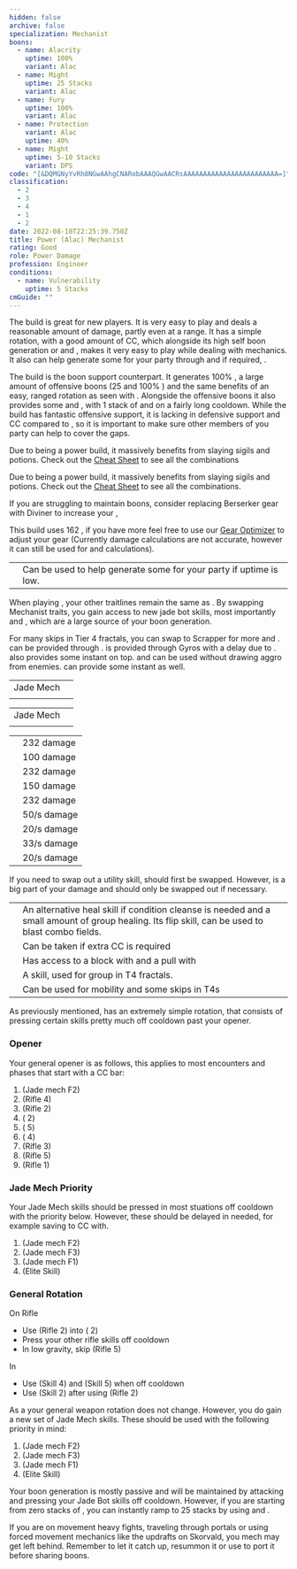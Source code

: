 ```yaml
---
hidden: false
archive: false
specialization: Mechanist
boons:
  - name: Alacrity
    uptime: 100%
    variant: Alac
  - name: Might
    uptime: 25 Stacks
    variant: Alac
  - name: Fury
    uptime: 100%
    variant: Alac
  - name: Protection
    variant: Alac
    uptime: 40%
  - name: Might
    uptime: 5-10 Stacks
    variant: DPS
code: "[&DQMGNyYvRh8NGwAAhgCNARobAAAQGwAACRsAAAAAAAAAAAAAAAAAAAAAAAA=]"
classification:
  - 2
  - 3
  - 4
  - 1
  - 2
date: 2022-08-10T22:25:39.750Z
title: Power (Alac) Mechanist
rating: Good
role: Power Damage
profession: Engineer
conditions:
  - name: Vulnerability
    uptime: 5 Stacks
cmGuide: ""
---
```


The <Specialization name="Mechanist" text="Power Mechanist"/> build is great for new players. It is very easy to play and deals a reasonable amount of damage, partly even at a range. It has a simple rotation, with a good amount of CC, which alongside its high self boon generation or <Boon name="Fury"/> and <Boon name="Quickness"/>, makes it very easy to play while dealing with mechanics. It also can help generate some <Boon name="Might"/> for your party through <Skill name="Blunderbuss"/> and if required, <Trait name="Pinpoint Distribution"/>.

The <Specialization name="Mechanist" text="Power Alacrity Mechanist"/> build is the boon support counterpart. It generates 100% <Boon name="Alacrity"/>, a large amount of offensive boons (25 <Boon name="Might"/> and 100% <Boon name="Fury"/>) and the same benefits of an easy, ranged rotation as seen with <Specialization name="Mechanist" text="Power Mechanist"/>. Alongside the offensive boons it also provides some <Boon name="Protection"/> and <Effect name="Barrier"/>, with 1 stack of <Boon name="Stability"/> and <Boon name="Aegis"/> on a fairly long cooldown. While the build has fantastic offensive support, it is lacking in defensive support and CC compared to <BuildLink build="Power Alac Renegade" specialization="Renegade"/>, so it is important to make sure other members of you party can help to cover the gaps.

<Divider text="Equipment"/>

<CharacterWithAr> 
<Character title="Power Mechanist" gear={{
  "profession": "Engineer",
  "weight": "Medium",
  "gear": [
    "Berserker",
    "Berserker",
    "Berserker",
    "Berserker",
    "Berserker",
    "Berserker",
    "Berserker",
    "Berserker",
    "Berserker",
    "Berserker",
    "Berserker",
    "Berserker",
    "Berserker"
  ],
  "attributes": {
    "Health": 20702,
    "Armor": 2361,
    "Power": 3631,
    "Precision": 1960,
    "Toughness": 1243,
    "Vitality": 1478,
    "Ferocity": 1405,
    "Condition Damage": 750,
    "Expertise": 0,
    "Concentration": 243,
    "Healing Power": 0,
    "Agony Resistance": 162,
    "Condition Duration": 0,
    "Boon Duration": 0.162,
    "Critical Chance": 1.0571428571428572,
    "Critical Damage": 2.4366666666666665,
    "Power Coefficient": 1,
    "Power2 Coefficient": 0,
    "Burning Coefficient": 0,
    "Bleeding Coefficient": 0,
    "Poison Coefficient": 0,
    "Torment Coefficient": 0,
    "Confusion Coefficient": 0,
    "Flat DPS": 0,
    "Bleeding Duration": 0.33,
    "Siphon Base Coefficient": 0,
    "Effective Power": 27461.382436855445,
    "Power DPS": 10.574271250233132,
    "Power2 DPS": 0,
    "Siphon DPS": 0,
    "Bleeding Damage": 96.3125,
    "Bleeding Stacks": 0,
    "Bleeding DPS": 0,
    "Burning Damage": 355.421875,
    "Burning Stacks": 0,
    "Burning DPS": 0,
    "Confusion Damage": 118.665625,
    "Confusion Stacks": 0,
    "Confusion DPS": 0,
    "Poison Damage": 112.84375,
    "Poison Stacks": 0,
    "Poison DPS": 0,
    "Torment Damage": 142.74375,
    "Torment Stacks": 0,
    "Torment DPS": 0,
    "Damage": 10.574271250233132,
    "Effective Health": 97268501.49253732,
    "Survivability": 49450.17869473173,
    "Effective Healing": 390,
    "Healing": 390
  },
  "runeId": 24836,
  "runeName": "Scholar",
  "infusions": [
    37131,
    37131,
    37131,
    37131,
    37131,
    37131,
    37131,
    37131,
    37131,
    37131,
    37131,
    37131,
    37131,
    37131,
    37131,
    37131,
    37131,
    37131
  ],
  "weapons": {
    "weapon1MainType": "Rifle",
    "weapon1MainSigil1Id": 24615,
    "weapon1MainSigil2Id": 24868,
    "weapon2MainSigil2Id": 24868
  },
  "consumables": {
    "foodId": 91805,
    "utilityId": 77569,
    "infusionId": 37131
  },
  "skills": {
    "healId": 63049,
    "utility1Id": 5805,
    "utility2Id": 63253,
    "utility3Id": 63111,
    "eliteId": 63095
  },
  "assumedBuffs": [
    {
      "id": "might",
      "type": "Boon"
    },
    {
      "id": "fury",
      "type": "Boon"
    },
    {
      "id": "protection",
      "type": "Boon"
    },
    {
      "id": "vulnerability",
      "type": "Condition"
    },
    {
      "id": "jade-bot",
      "gw2id": 96613,
      "type": "Item"
    },
    {
      "id": "omnipotion",
      "gw2id": 79722,
      "type": "Item"
    }
  ]
}}>

Due to being a power build, it massively benefits from slaying sigils and potions. Check out the [Cheat Sheet](/guides/cheat-sheet) to see all the combinations

</Character>
<Character title="Alac Mechanist" gear={{
  "profession": "Engineer",
  "weight": "Medium",
  "gear": [
    "Berserker",
    "Diviner",
    "Berserker",
    "Diviner",
    "Berserker",
    "Diviner",
    "Assassin",
    "Berserker",
    "Diviner",
    "Diviner",
    "Berserker",
    "Diviner",
    "Diviner"
  ],
  "attributes": {
    "Health": 20702,
    "Armor": 2361,
    "Power": 3462,
    "Precision": 1845,
    "Toughness": 1243,
    "Vitality": 1478,
    "Ferocity": 1241,
    "Condition Damage": 750,
    "Expertise": 0,
    "Concentration": 828,
    "Healing Power": 0,
    "Agony Resistance": 162,
    "Condition Duration": 0,
    "Boon Duration": 0.552,
    "Critical Chance": 1.0023809523809524,
    "Critical Damage": 2.3273333333333333,
    "Power Coefficient": 2795,
    "Power2 Coefficient": 0,
    "Burning Coefficient": 0,
    "Bleeding Coefficient": 11.55,
    "Poison Coefficient": 2.84,
    "Torment Coefficient": 0,
    "Confusion Coefficient": 0,
    "Flat DPS": 0,
    "Bleeding Duration": 0.33,
    "Siphon Base Coefficient": 0,
    "Effective Power": 25008.386834106357,
    "Power DPS": 26915.071698624284,
    "Power2 DPS": 0,
    "Siphon DPS": 0,
    "Bleeding Damage": 96.3125,
    "Bleeding Stacks": 15.361500000000001,
    "Bleeding DPS": 1479.5044687500001,
    "Burning Damage": 355.421875,
    "Burning Stacks": 0,
    "Burning DPS": 0,
    "Confusion Damage": 118.665625,
    "Confusion Stacks": 0,
    "Confusion DPS": 0,
    "Poison Damage": 112.84375,
    "Poison Stacks": 2.84,
    "Poison DPS": 320.47625,
    "Torment Damage": 142.74375,
    "Torment Stacks": 0,
    "Torment DPS": 0,
    "Damage": 28715.052417374285,
    "Effective Health": 97268501.49253732,
    "Survivability": 49450.17869473173,
    "Effective Healing": 390,
    "Healing": 390
  },
  "runeId": 24836,
  "runeName": "Scholar",
  "infusions": [
    37131,
    37131,
    37131,
    37131,
    37131,
    37131,
    37131,
    37131,
    37131,
    37131,
    37131,
    37131,
    37131,
    37131,
    37131,
    37131,
    37131,
    37131
  ],
  "weapons": {
    "weapon1MainType": "Rifle",
    "weapon1MainSigil1Id": 24615,
    "weapon1MainSigil2Id": 24868,
    "weapon2MainSigil2Id": 24868
  },
  "consumables": {
    "foodId": 91805,
    "utilityId": 77569,
    "infusionId": 37131
  },
  "skills": {
    "healId": 63049,
    "utility1Id": 5805,
    "utility2Id": 63253,
    "utility3Id": 63111,
    "eliteId": 63095
  },
  "assumedBuffs": [
    {
      "id": "might",
      "type": "Boon"
    },
    {
      "id": "fury",
      "type": "Boon"
    },
    {
      "id": "protection",
      "type": "Boon"
    },
    {
      "id": "vulnerability",
      "type": "Condition"
    },
    {
      "id": "jade-bot",
      "gw2id": 96613,
      "type": "Item"
    },
    {
      "id": "omnipotion",
      "gw2id": 79722,
      "type": "Item"
    }
  ]
}}>

Due to being a power build, it massively benefits from slaying sigils and potions. Check out the [Cheat Sheet](/guides/cheat-sheet) to see all the combinations.

If you are struggling to maintain boons, consider replacing Berserker gear with Diviner to increase your <Attribute name="Boon Duration"/>,

This build uses 162 <Attribute name="Agony Resistance"/>, if you have more feel free to use our [Gear Optimizer](https://optimizer.discretize.eu/?m=fractals) to adjust your gear (Currently <Specialization name="Mechanist"/> damage calculations are not accurate, however it can still be used for <Attribute name="Precision"/> and <Attribute name="Concentration"/> calculations).

</Character>
</CharacterWithAr>

<Divider text="Build"/>

<Grid>
<GridItem sm="7">
<Traits traits1Id="38" traits1="Firearms" traits1SelectedIds="1914,1923,526" traits2Id="6" traits2="Explosives" traits2SelectedIds="1882,482,1947" traits3Id="70" traits3="Mechanist" traits3SelectedIds="2279,2294,2292"/>
<Card title="Situational Traits">

|                                                                 |                                                                                                                    |
| --------------------------------------------------------------- | ------------------------------------------------------------------------------------------------------------------ |
| <Trait name="Pinpoint Distribution" size="big" disableText/> | Can be used to help generate some <Boon name="Might"/> for your party if uptime is low.                                                                        |

<Traits traits1Id="70" traits1="Alac Mechanist" traits1SelectedIds="2296,2276,2281" unembossed/>

When playing <Specialization name="Mechanist" text="Power Alacrity Mechanist"/>, your other traitlines remain the same as <Specialization name="Mechanist" text="Power Mechanist"/>. By swapping Mechanist traits, you gain access to new jade bot skills, most importantly <Skill id="63293"/> and <Skill id="63141"/>, which are a large source of your boon generation.   

<Traits traits1="Scrapper" traits1Selected="Gyroscopic Acceleration, Kinetic Accelerators" unembossed />

For many skips in Tier 4 fractals, you can swap to Scrapper for more <Effect name="Stealth"/> and <Effect name="Superspeed"/>. <Effect name="Stealth"/> can be provided through <Skill name="Sneak Gyro"/>. <Effect name="Superspeed"/> is provided through Gyros with a delay due to <Trait name="Gyroscopic Acceleration"/>. <Skill name="Medic Gyro"/> also provides some instant <Effect name="Superspeed"/> on top. <Skill name="Bulwark Gyro"/> and <Skill name="Purge Gyro"/> can be used without drawing aggro from enemies. <Skill name="Bypass Coating"/> can provide some instant <Effect name="Superspeed"/> as well.
</Card>
</GridItem>

<GridItem sm="5">
<Card title="Additional DPS Skills">

|                                           |                                                                                                                                                                                                               |
|-------------------------------------------|---------------------------------------------------------------------------------------------------------------------------------------------------------------------------------------------------------------|
| Jade Mech                                 | <Skill id="63188" size="big" disableText/><Skill id="63345" size="big" disableText/><Skill id="63121" size="big" disableText/>                                                                                |
| <Skill id="6020" size="big" disableText/> | <Skill id="5882" size="big" disableText/><Skill id="5807" size="big" disableText/><Skill id="5808" size="big" disableText/><Skill id="5809" size="big" disableText/><Skill id="5806" size="big" disableText/> |


</Card>
<Card title="Additional Alac Skills">

|                                           |                                                                                                                                                                                                               |
|-------------------------------------------|---------------------------------------------------------------------------------------------------------------------------------------------------------------------------------------------------------------|
| Jade Mech                                 | <Skill id="63365" size="big" disableText/><Skill id="63293" size="big" disableText/><Skill id="63141" size="big" disableText/>                                                                                |
| <Skill id="6020" size="big" disableText/> | <Skill id="5882" size="big" disableText/><Skill id="5807" size="big" disableText/><Skill id="5808" size="big" disableText/><Skill id="5809" size="big" disableText/><Skill id="5806" size="big" disableText/> |


</Card>
<Card title="CC skills">

|                     |                                          |
|---------------------|------------------------------------------|
| <Skill id="63345"/> | 232 damage                               |
| <Skill id="63121"/> | 100 damage                               |
| <Skill id="6154"/>  | 232 damage                               |
| <Skill id="63253"/> | 150 damage                               |
| <Skill id="5811"/>  | 232 damage                               |
| <Skill id="6004"/>  | <Condition name="Immobile"/> 50/s damage |
| <Skill id="5808"/>  | <Condition name="Blinded"/> 20/s damage  |
| <Skill id="5809"/>  | <Condition name="Chilled"/> 33/s damage  |
| <Skill id="63365"/> | <Condition name="Weakness"/> 20/s damage |


</Card>
<Card title="Situational Skills">
If you need to swap out a utility skill, <Skill name="Grenade Kit"/> should first be swapped. However, <Skill name="Shrapnel Grenade"/> is a big part of your damage and should only be swapped out if necessary.

|                                                     |                                                                                                                                                                     |
|-----------------------------------------------------|---------------------------------------------------------------------------------------------------------------------------------------------------------------------|
| <Skill id="5857" size="big" disableText/>           | An alternative heal skill if condition cleanse is needed and a small amount of group healing. Its flip skill, <Skill id="5961"/> can be used to blast combo fields. |
| <Skill id="5811" size="big" disableText/>           | Can be taken if extra CC is required                                                                                                                                |
| <Skill name="Tool Kit" size="big" disableText/>     | Has access to a block with <Skill id="5998"/> and a pull with <Skill id="5996"/>                                                                                    |
| <Skill name="Sneak Gyro" size="big" disableText/>   | A <Specialization name="Scrapper"/> skill, used for group <Effect name="Stealth"/> in T4 fractals.                                                                  |
| <Skill name="Rocket Boots" size="big" disableText/> | Can be used for mobility and some skips in T4s                                                                                                                      |

</Card>
</GridItem>
</Grid>

<Divider text="Rotation / Skill Usage"/>



<Grid>
<GridItem sm="7">
<Card title="General Rotation">

As previously mentioned, <Specialization name="Mechanist" text="Power Mechanist"/> has an extremely simple rotation, that consists of pressing certain skills pretty much off cooldown past your opener.

### Opener
Your general opener is as follows, this applies to most encounters and phases that start with a CC bar:
1. <Skill id="63345"/> (Jade mech F2)
2. <Skill name="Overcharged Shot"/> (Rifle 4)
3. <Skill name="Blunderbuss"/> (Rifle 2)
4. <Skill name="Shrapnel Grenade"/> (<Skill name="Grenade Kit"/> 2)
5. <Skill name="Poison Grenade"/> (<Skill name="Grenade Kit"/> 5)
6. <Skill name="Freeze Grenade"/> (<Skill name="Grenade Kit"/> 4)
7. <Skill name="Net Shot"/> (Rifle 3)
8. <Skill name="Jump Shot"/> (Rifle 5)
9. <Skill id="6003"/> (Rifle 1)

### Jade Mech Priority
Your Jade Mech skills should be pressed in most stuations off cooldown with the priority below. However, these should be delayed in needed, for example saving <Skill id="63345"/> to CC with.
1.  <Skill id="63345"/> (Jade mech F2)
2.  <Skill id="63121"/> (Jade mech F3)
3.  <Skill id="63188"/> (Jade mech F1)
4.  <Skill id="63095"/> (Elite Skill)

### General Rotation
On Rifle
- Use <Skill name="Blunderbuss"/> (Rifle 2) into <Skill name="Shrapnel Grenade"/> (<Skill name="Grenade Kit"/> 2)
- Press your other rifle skills off cooldown
- In low gravity, skip <Skill name="Jump Shot"/> (Rifle 5)

In <Skill name="Grenade Kit"/>
- Use <Skill name="Freeze Grenade"/> (Skill 4) and <Skill name="Poison Grenade"/> (Skill 5) when off cooldown
- Use <Skill name="Shrapnel Grenade"/> (Skill 2) after using <Skill name="Blunderbuss"/> (Rifle 2)

</Card>
</GridItem>

<GridItem sm="5">
<Card title="Alacrity Mechanist">
  
As a <Specialization name="Mechanist" text="Power Alacrity Mechanist"/> your general weapon rotation does not change. However, you do gain a new set of Jade Mech skills. These should be used with the following priority in mind:

1.  <Skill id="63293"/> (Jade mech F2)
2.  <Skill id="63141"/> (Jade mech F3)
3.  <Skill id="63365"/> (Jade mech F1)
4.  <Skill id="63095"/> (Elite Skill)

Your boon generation is mostly passive and will be maintained by attacking and pressing your Jade Bot skills off cooldown. However, if you are starting from zero stacks of <Boon name="Might"/>, you can instantly ramp to 25 stacks by using <Skill id="63141"/> and <Skill name="Blunderbuss"/>.

If you are on movement heavy fights, traveling through portals or using forced movement mechanics like the updrafts on Skorvald, you mech may get left behind. Remember to let it catch up, resummon it or use <Skill name="Shift Signet"/> to port it before sharing boons.

</Card>
</GridItem>
</Grid>
